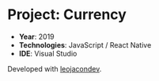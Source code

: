 # Project: Currency

- **Year**: 2019
- **Technologies**: JavaScript / React Native
- **IDE**: Visual Studio

Developed with [leojacondev](https://github.com/leojacondev).
